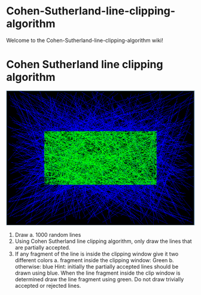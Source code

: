 # Cohen-Sutherland-line-clipping-algorithm
Welcome to the Cohen-Sutherland-line-clipping-algorithm wiki!
# Cohen Sutherland line clipping algorithm
![Cohen Sutherland line clipping algorithm](https://github.com/Muhaiminur/Cohen-Sutherland-line-clipping-algorithm/blob/master/Sutherland%20line%20clipping%20algorithm%20example.PNG)

1. Draw 
	a. 1000 random lines
2. Using Cohen Sutherland line clipping algorithm, only draw the lines that are partially accepted. 
3. If any fragment of the line is inside the clipping window give it two different colors
	a. fragment inside the clipping window: Green
	b. otherwise: blue
Hint: initially the partially accepted lines should be drawn using blue. When the line fragment inside the clip window is determined draw the line fragment using green. 
Do not draw trivially accepted or rejected lines. 
